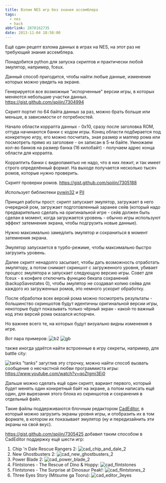 ```yaml
---
title: Взлом NES игр без знания ассемблера
tags:
  - nes
  - hack
abbrlink: 2870162735
date: 2013-11-04 18:58:00
---
```


Ещё один рецепт взлома данных в играх на NES, на этот раз не требующий знания ассемблера.

Понадобится python для запуска скриптов и практически любой эмулятор, например, fceux.

Данный способ пригодится, чтобы найти любые данные, изменение которых можно увидеть на экране.

Генерируется все возможные "испорченные" версии игры, в которых меняются небольшие участки данных. 
<https://gist.github.com/spiiin/7304994>

Скрипт портит по 64 байта данных за раз, можно брать больше или меньше, в зависимости от потребностей.

Начало области коррапта данных - 0x10, сразу после заголовка ROM, оттуда начинаются банки с кодом игры. Конец области подбирается под конкретную игру, его можно посчитать, зная размер и маппер рома или посмотреть прямо из заголовке - он записан в 5-м байте. Умножаем кол-во банков на размер банка (16 килобайт) - получаем адрес конца области для коррапта.

Корраптить банки с видеопамятью не надо, что в них лежит, и так имеет строго определённый формат. На выходе получается несколько тысяч ромов, которые нужно проверить.

Скрипт проверки ромов.
<https://gist.github.com/spiiin/7305188>

Использует библиотеки [pywin32](http://sourceforge.net/projects/pywin32/) и [Pil](http://www.pythonware.com/products/pil/)

Принцип работы прост: скрипт запускает эмулятор, загружает в него очередной ром, загружает подготовленный заранее сейв (который надо предварительно сделать на оригинальной игре - сейв должен быть сделан в момент, когда загружается уровень - обычно игры используют эффект затемнения экрана, чтобы подгрузить новые данные).

Нужно максимально замедлить эмулятор и сохраниться в момент затемнения экрана.

Эмулятор запускается в турбо-режиме, чтобы максимально быстро загрузить уровень.

Далее скрипт ненадолго засыпает, чтобы дать возможность отработать эмулятору, а потом снимает скриншот с загруженного уровня, убивает процесс эмулятора и запускает следующую версию игры. Совет для fceux - в конфиге отключить функцию бекапа сохранений (backupSavestates 0), чтобы эмулятор не создавал копию сейва для каждого из загруженных ромов, это немного ускорит обработку.

После обработки всех версий рома можно посмотреть результаты - большинство скриншотов будут идентичны оригинальной версии игры, некоторые будут показывать только чёрный экран - какой-то важный код этих версий рома оказался испорчен.

Но важнее всего те, на которых будут визуально видны изменения в игре.

Вот пара примеров:
![b2](http://ic.pics.livejournal.com/spiiin/20318251/32228/32228_300.png "b2")
![gb](http://ic.pics.livejournal.com/spiiin/20318251/32281/32281_300.png "gb")

также иногда удаётся найти встроенные в игру секреты, например, для battle city:

![tanks](http://ic.pics.livejournal.com/spiiin/20318251/32764/32764_300.png) "tanks"
 загуглив эту строчку, можно найти способ вызвать сообщение о несчастной любви программиста игры:
 https://www.youtube.com/watch?v=qoZtgmi3Ej0
 
 Дальше можно сделать ещё один скрипт, вариант первого, который будет менять один конкретный байт на экране, а потом написать ещё один, для вырезания этого блока из скриншотов и сохранения в отдельный файл.
 
 Такие файлы поддерживаются блочным редактором [CadEditor](http://www.romhacking.net/utilities/967/), в который можно загрузить экраны уровня игры, и отобразить их в том формате, в котором их показывает эмулятор (ну и передизайнить эти экраны на свой вкус).
 
 <https://gist.github.com/spiiin/7305425>
 добавил таким способом в CadEditor поддержку ещё шести игр:
 
 1. Chip 'n Dale Rescue Rangers 2:
 ![cad_chip_and_dale_2](http://ic.pics.livejournal.com/spiiin/20318251/32857/32857_300.png "cad_chip_and_dale_2")
 2. New Ghostbusters 2:
 ![cad_new_ghostbusters_2](http://ic.pics.livejournal.com/spiiin/20318251/33217/33217_300.png "cad_new_ghostbusters_2")
 3. Power Blade 2:
 ![cad_power_blade_2](http://ic.pics.livejournal.com/spiiin/20318251/33472/33472_300.png "cad_power_blade_2")
 4. Flintstones - The Rescue of Dino & Hoppy:
 ![cad_flintstones](http://ic.pics.livejournal.com/spiiin/20318251/33619/33619_300.png "cad_flintstones")
 5. Flintstones - The Surprise at Dinosaur Peak!:
 ![cad_flintstones_2](http://ic.pics.livejournal.com/spiiin/20318251/33956/33956_300.png "cad_flintstones_2")
 6. Three Eyes Story (Mitsume ga Tooru):
 ![cad_editor_3eyes](http://ic.pics.livejournal.com/spiiin/20318251/34207/34207_300.png "cad_editor_3eyes")
